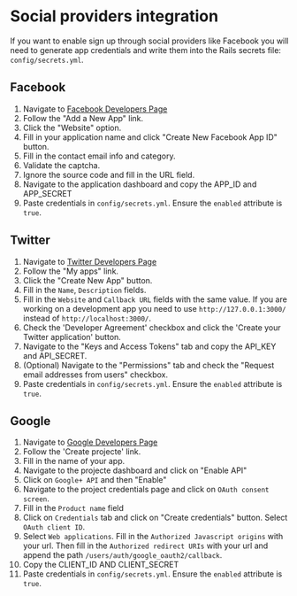 # Social providers integration

If you want to enable sign up through social providers like Facebook you will need to generate app credentials and write them into the Rails secrets file: `config/secrets.yml`.

## Facebook

1. Navigate to [Facebook Developers Page](https://developers.facebook.com/)
2. Follow the "Add a New App" link.
3. Click the "Website" option.
4. Fill in your application name and click "Create New Facebook App ID" button.
5. Fill in the contact email info and category.
6. Validate the captcha.
7. Ignore the source code and fill in the URL field.
8. Navigate to the application dashboard and copy the APP_ID and APP_SECRET
9. Paste credentials in `config/secrets.yml`. Ensure the `enabled` attribute is `true`.

## Twitter

1. Navigate to [Twitter Developers Page](https://dev.twitter.com/)
2. Follow the "My apps" link.
3. Click the "Create New App" button.
4. Fill in the `Name`, `Description` fields. 
5. Fill in the `Website` and `Callback URL` fields with the same value. If you are working on a development app you need to use `http://127.0.0.1:3000/` instead of `http://localhost:3000/`.
5. Check the 'Developer Agreement' checkbox and click the 'Create your Twitter application' button.
6. Navigate to the "Keys and Access Tokens" tab and copy the API_KEY and API_SECRET.
8. (Optional) Navigate to the "Permissions" tab and check the "Request email addresses from users" checkbox.
9. Paste credentials in `config/secrets.yml`. Ensure the `enabled` attribute is `true`.

## Google

1. Navigate to [Google Developers Page](https://console.developers.google.com)
2. Follow the 'Create projecte' link.
3. Fill in the name of your app.
4. Navigate to the projecte dashboard and click on "Enable API"
5. Click on `Google+ API` and then "Enable"
6. Navigate to the project credentials page and click on `OAuth consent screen`.
7. Fill in the `Product name` field
8. Click on `Credentials` tab and click on "Create credentials" button. Select `OAuth client ID`.
9. Select `Web applications`. Fill in the `Authorized Javascript origins` with your url. Then fill in the `Authorized redirect URIs` with your url and append the path `/users/auth/google_oauth2/callback`.
10. Copy the CLIENT_ID AND CLIENT_SECRET
11. Paste credentials in `config/secrets.yml`. Ensure the `enabled` attribute is `true`.